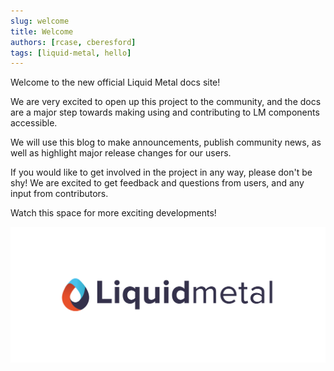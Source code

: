 ```yaml
---
slug: welcome
title: Welcome
authors: [rcase, cberesford]
tags: [liquid-metal, hello]
---
```


Welcome to the new official Liquid Metal docs site!

We are very excited to open up this project to the community, and the docs are
a major step towards making using and contributing to LM components accessible.

We will use this blog to make announcements, publish community news, as
well as highlight major release changes for our users.

If you would like to get involved in the project in any way, please don't be shy!
We are excited to get feedback and questions from users, and any input from
contributors.

Watch this space for more exciting developments!

![Liquid Metal banner logo](./logo.png)

